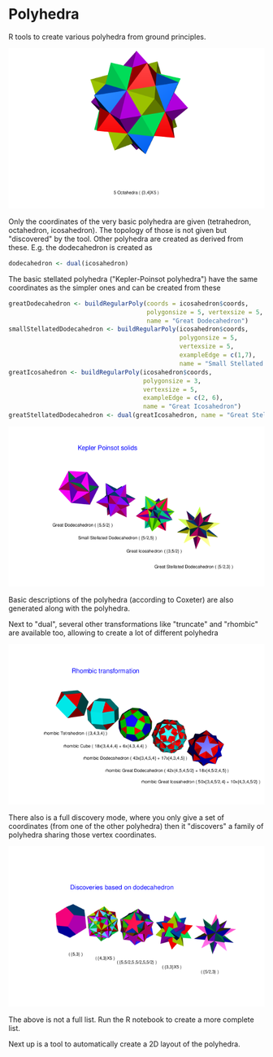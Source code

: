 # Polyhedra

R tools to create various polyhedra from ground principles.

![Compounds](snapshots/compound5octahedra.png)

Only the coordinates of the very basic polyhedra are given (tetrahedron, octahedron, icosahedron). The topology of those is not given but "discovered" by the tool. Other polyhedra are created as derived from these. E.g. the dodecahedron is created as

```r
dodecahedron <- dual(icosahedron)
```

The basic stellated polyhedra ("Kepler-Poinsot polyhedra") have the same coordinates as the simpler ones and can be created from these

```r
greatDodecahedron <- buildRegularPoly(coords = icosahedron$coords, 
                                      polygonsize = 5, vertexsize = 5, exampleEdge = c(1,6),
                                      name = "Great Dodecahedron")
smallStellatedDodecahedron <- buildRegularPoly(icosahedron$coords,
                                               polygonsize = 5,
                                               vertexsize = 5,
                                               exampleEdge = c(1,7),
                                               name = "Small Stellated Dodecahedron")
greatIcosahedron <- buildRegularPoly(icosahedron$coords,
                                     polygonsize = 3,
                                     vertexsize = 5,
                                     exampleEdge = c(2, 6),
                                     name = "Great Icosahedron")
greatStellatedDodecahedron <- dual(greatIcosahedron, name = "Great Stellated Dodecahedron", scaling = "vertex")
```

![Kepler Poinsots](snapshots/keplerpoinsots.png)

Basic descriptions of the polyhedra (according to Coxeter) are also generated along with the polyhedra.

Next to "dual", several other transformations like "truncate" and "rhombic" are available too, allowing to create a lot of different polyhedra

![Transformations](snapshots/rhombicregulars.png)

There also is a full discovery mode, where you only give a set of coordinates (from one of the other polyhedra) then it "discovers" a family of polyhedra sharing those vertex coordinates.

![Dodecahedron discoveries](snapshots/dodecahedron_discoveries.png)

The above is not a full list. Run the R notebook to create a more complete list.

Next up is a tool to automatically create a 2D layout of the polyhedra.








